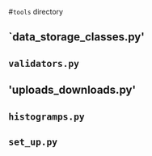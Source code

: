 #`tools` directory

## `data_storage_classes.py'

## `validators.py`

## 'uploads_downloads.py'

## `histogramps.py`

## `set_up.py`
